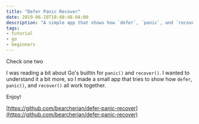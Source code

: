 ```yaml
---
title: "Defer Panic Recover"
date: 2019-06-10T18:48:48-04:00
description: "A simple app that shows how `defer`, `panic`, and `recover` work together in Go"
tags:
- tutorial
- go
- beginners
---
```

Check one two

I was reading a bit about Go's builtin for `panic()` and `recover()`. I wanted to understand it a bit more, so I made a small app that tries to show how `defer`, `panic()`, and `recover()` all work together.

Enjoy!

[https://github.com/bearcherian/defer-panic-recover](https://github.com/bearcherian/defer-panic-recover)
